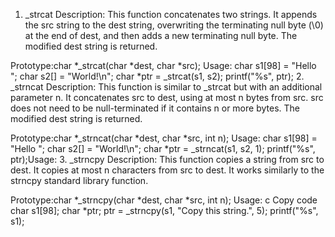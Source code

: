 1. _strcat
Description:
This function concatenates two strings. It appends the src string to the dest string, overwriting the terminating null byte (\0) at the end of dest, and then adds a new terminating null byte. The modified dest string is returned.

Prototype:char *_strcat(char *dest, char *src);
Usage:
	char s1[98] = "Hello ";
	char s2[] = "World!\n";
	char *ptr = _strcat(s1, s2);
	printf("%s", ptr);
2. _strncat
Description:
This function is similar to _strcat but with an additional parameter n. It concatenates src to dest, using at most n bytes from src. src does not need to be null-terminated if it contains n or more bytes. The modified dest string is returned.

Prototype:char *_strncat(char *dest, char *src, int n);
Usage:
	char s1[98] = "Hello ";
	char s2[] = "World!\n";
	char *ptr = _strncat(s1, s2, 1);
	printf("%s", ptr);Usage:
3. _strncpy
Description:
This function copies a string from src to dest. It copies at most n characters from src to dest. It works similarly to the strncpy standard library function.

Prototype:char *_strncpy(char *dest, char *src, int n);
Usage:
c
Copy code
char s1[98];
char *ptr;
ptr = _strncpy(s1, "Copy this string.", 5);
printf("%s", s1);

